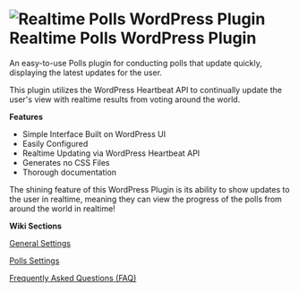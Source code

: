 ![Realtime Polls WordPress Plugin](https://raw.github.com/johnregan3/realtime-polls/master/img/graph-icon.png) Realtime Polls WordPress Plugin
=================
An easy-to-use Polls plugin for conducting polls that update quickly, displaying the latest updates for the user.

This plugin utilizes the WordPress Heartbeat API to continually update the user's view with realtime results from voting around the world.

**Features**

- Simple Interface Built on WordPress UI
- Easily Configured
- Realtime Updating via WordPress Heartbeat API
- Generates no CSS Files
- Thorough documentation

The shining feature of this WordPress Plugin is its ability to show updates to the user in realtime, meaning they can view the progress of the polls from around the world in realtime!

**Wiki Sections**

[General Settings]( https://github.com/johnregan3/realtime-polls/wiki/General-Options, "General Settings")

[Polls Settings]( https://github.com/johnregan3/realtime-polls/wiki/Polls-Settings-Page, "Polls Settings")

[Frequently Asked Questions (FAQ)](https://github.com/johnregan3/realtime-polls/wiki/FAQ "Frequently Asked Questions")
